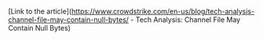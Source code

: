 [Link to the article](https://www.crowdstrike.com/en-us/blog/tech-analysis-channel-file-may-contain-null-bytes/ - Tech Analysis: Channel File May Contain Null Bytes)
